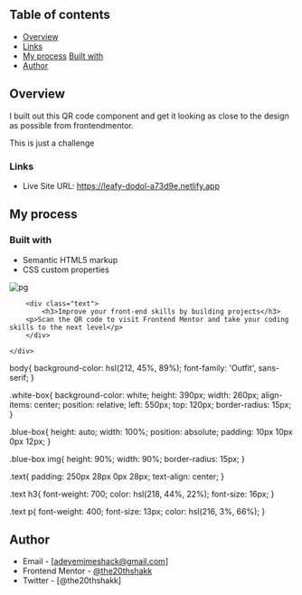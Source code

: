 ## Table of contents

- [Overview](#overview)
- [Links](#links)
- [My process](#my-process)
[Built with](#built-with)
- [Author](#author)




## Overview

I built out this QR code component and get it looking as close to the design as possible from frontendmentor.

This is just a challenge

### Links

- Live Site URL: https://leafy-dodol-a73d9e.netlify.app

## My process

### Built with

- Semantic HTML5 markup
- CSS custom properties

<!-- html -->


<!DOCTYPE html>
<html lang="en">
<head>
    <meta charset="UTF-8">
    <meta http-equiv="X-UA-Compatible" content="IE=edge">
    <meta name="viewport" content="width=device-width, initial-scale=1.0">
    <link rel="stylesheet" href="style.css">
    <link rel="preconnect" href="https://fonts.googleapis.com">
    <link rel="preconnect" href="https://fonts.gstatic.com" crossorigin>
    <link href="https://fonts.googleapis.com/css2?family=Outfit&display=swap" rel="stylesheet">
    <title>QR Component</title>
</head>
<body>
    <div class="white-box">
        <div class="blue-box">
            <img src="png/image-qr-code.png" alt="pg">
        </div>

        <div class="text">
            <h3>Improve your front-end skills by building projects</h3>
        <p>Scan the QR code to visit Frontend Mentor and take your coding skills to the next level</p>
        </div>

    </div>
</body>
</html>

<!-- css -->

body{
    background-color: hsl(212, 45%, 89%);
    font-family: 'Outfit', sans-serif;
}

.white-box{
    background-color: white;
    height: 390px;
    width: 260px;
    align-items: center;
    position: relative;
    left: 550px;
    top: 120px;
    border-radius: 15px;
}

.blue-box{
    height: auto;
    width: 100%;
    position: absolute;
    padding: 10px 10px 0px 12px;
}

.blue-box img{
    height: 90%;
    width: 90%;
    border-radius: 15px;
}

.text{
    padding: 250px 28px 0px 28px;
    text-align: center;
}

.text h3{
    font-weight: 700;
    color: hsl(218, 44%, 22%);
    font-size: 16px;
}

.text p{
    font-weight: 400;
    font-size: 13px;
    color: hsl(216, 3%, 66%);
}

## Author

- Email - [adeyemimeshack@gmail.com]
- Frontend Mentor - [@the20thshakk](https://https://www.frontendmentor.io/profile/the20thshakk)
- Twitter - [@the20thshakk]
